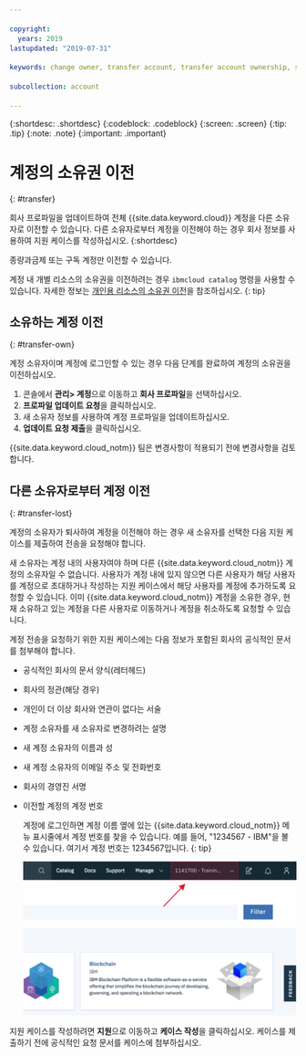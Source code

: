 ```yaml
---

copyright:
  years: 2019
lastupdated: "2019-07-31"

keywords: change owner, transfer account, transfer account ownership, switch owner, transfer owner

subcollection: account

---
```


{:shortdesc: .shortdesc}
{:codeblock: .codeblock}
{:screen: .screen}
{:tip: .tip}
{:note: .note}
{:important: .important}

# 계정의 소유권 이전
{: #transfer}

회사 프로파일을 업데이트하여 전체 {{site.data.keyword.cloud}} 계정을 다른 소유자로 이전할 수 있습니다. 다른 소유자로부터 계정을 이전해야 하는 경우 회사 정보를 사용하여 지원 케이스를 작성하십시오.
{:shortdesc}

종량과금제 또는 구독 계정만 이전할 수 있습니다.

계정 내 개별 리소스의 소유권을 이전하려는 경우 `ibmcloud catalog` 명령을 사용할 수 있습니다. 자세한 정보는 [개인용 리소스의 소유권 이전](/docs/account?topic=account-include#owners)을 참조하십시오.
{: tip}

## 소유하는 계정 이전
{: #transfer-own}

계정 소유자이며 계정에 로그인할 수 있는 경우 다음 단계를 완료하여 계정의 소유권을 이전하십시오.

1. 콘솔에서 **관리> 계정**으로 이동하고 **회사 프로파일**을 선택하십시오.
1. **프로파일 업데이트 요청**을 클릭하십시오.
1. 새 소유자 정보를 사용하여 계정 프로파일을 업데이트하십시오.
1. **업데이트 요청 제출**을 클릭하십시오.

{{site.data.keyword.cloud_notm}} 팀은 변경사항이 적용되기 전에 변경사항을 검토합니다.

## 다른 소유자로부터 계정 이전
{: #transfer-lost}

계정의 소유자가 퇴사하여 계정을 이전해야 하는 경우 새 소유자를 선택한 다음 지원 케이스를 제출하여 전송을 요청해야 합니다. 

새 소유자는 계정 내의 사용자여야 하며 다른 {{site.data.keyword.cloud_notm}} 계정의 소유자일 수 없습니다. 사용자가 계정 내에 있지 않으면 다른 사용자가 해당 사용자를 계정으로 초대하거나 작성하는 지원 케이스에서 해당 사용자를 계정에 추가하도록 요청할 수 있습니다. 이미 {{site.data.keyword.cloud_notm}} 계정을 소유한 경우, 현재 소유하고 있는 계정을 다른 사용자로 이동하거나 계정을 취소하도록 요청할 수 있습니다.

계정 전송을 요청하기 위한 지원 케이스에는 다음 정보가 포함된 회사의 공식적인 문서를 첨부해야 합니다.
- 공식적인 회사의 문서 양식(레터헤드)
- 회사의 정관(해당 경우)
- 개인이 더 이상 회사와 연관이 없다는 서술
- 계정 소유자를 새 소유자로 변경하려는 설명
- 새 계정 소유자의 이름과 성
- 새 계정 소유자의 이메일 주소 및 전화번호
- 회사의 경영진 서명
- 이전할 계정의 계정 번호

   계정에 로그인하면 계정 이름 옆에 있는 {{site.data.keyword.cloud_notm}} 메뉴 표시줄에서 계정 번호를 찾을 수 있습니다. 예를 들어, "1234567 - IBM"을 볼 수 있습니다. 여기서 계정 번호는 1234567입니다.
   {: tip}

   ![콘솔 메뉴 표시줄에 있는 계정 선택기의 화면 캡처입니다. 계정 선택기는 계정 이름 및 계정 번호를 표시하며, 사용자는 현재 계정을 선택하여 액세스할 수 있는 기타 계정의 목록을 표시합니다.](images/account-faq.svg "계정 선택기는 계정 이름 및 계정 번호를 표시하며, 사용자는 현재 계정을 선택하여 액세스할 수 있는 기타 계정의 목록을 표시합니다.")

지원 케이스를 작성하려면 **지원**으로 이동하고 **케이스 작성**을 클릭하십시오. 케이스를 제출하기 전에 공식적인 요청 문서를 케이스에 첨부하십시오.
